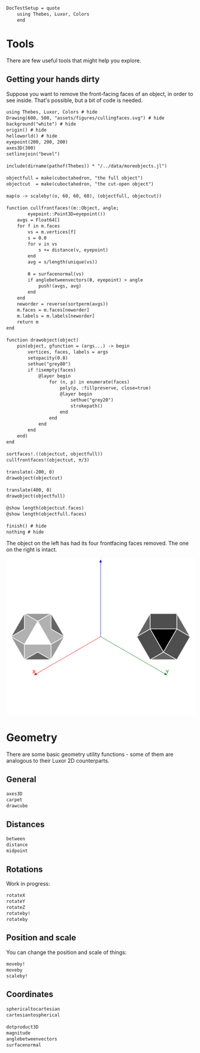 ```@meta
DocTestSetup = quote
    using Thebes, Luxor, Colors
    end
```

# Tools

There are few useful tools that might help you explore.

## Getting your hands dirty

Suppose you want to remove the front-facing faces of an object, in order to see inside. That's possible, but a bit of code is needed.

```@example
using Thebes, Luxor, Colors # hide
Drawing(600, 500, "assets/figures/cullingfaces.svg") # hide
background("white") # hide
origin() # hide
helloworld() # hide
eyepoint(200, 200, 200)
axes3D(300)
setlinejoin("bevel")

include(dirname(pathof(Thebes)) * "/../data/moreobjects.jl")

objectfull = make(cuboctahedron, "the full object")
objectcut  = make(cuboctahedron, "the cut-open object")

map(o -> scaleby!(o, 60, 60, 60), (objectfull, objectcut))

function cullfrontfaces!(m::Object, angle;
        eyepoint::Point3D=eyepoint())
    avgs = Float64[]
    for f in m.faces
        vs = m.vertices[f]
        s = 0.0
        for v in vs
            s += distance(v, eyepoint)
        end
        avg = s/length(unique(vs))

        θ = surfacenormal(vs)
        if anglebetweenvectors(θ, eyepoint) > angle
            push!(avgs, avg)
        end
    end
    neworder = reverse(sortperm(avgs))
    m.faces = m.faces[neworder]
    m.labels = m.labels[neworder]
    return m
end

function drawobject(object)
    pin(object, gfunction = (args...) -> begin
        vertices, faces, labels = args
        setopacity(0.8)
        sethue("grey80")
        if !isempty(faces)
            @layer begin
                for (n, p) in enumerate(faces)
                    poly(p, :fillpreserve, close=true)
                    @layer begin
                        sethue("grey20")
                        strokepath()
                    end
                end
            end
        end
    end)
end

sortfaces!.((objectcut, objectfull))
cullfrontfaces!(objectcut, π/3)

translate(-200, 0)
drawobject(objectcut)

translate(400, 0)
drawobject(objectfull)

@show length(objectcut.faces)
@show length(objectfull.faces)

finish() # hide
nothing # hide
```

The object on the left has had its four frontfacing faces removed. The one on the right is intact.

![culling faces](assets/figures/cullingfaces.svg)

# Geometry

There are some basic geometry utility functions - some of them are analogous to their Luxor 2D counterparts.

## General

```@docs
axes3D
carpet
drawcube
```

## Distances

```@docs
between
distance
midpoint
```

## Rotations

Work in progress:

```@docs
rotateX
rotateY
rotateZ
rotateby!
rotateby
```

## Position and scale

You can change the position and scale of things:

```@docs
moveby!
moveby
scaleby!
```

## Coordinates

```@docs
sphericaltocartesian
cartesiantospherical

dotproduct3D
magnitude
anglebetweenvectors
surfacenormal
```
